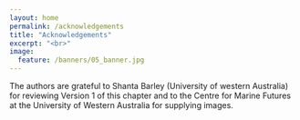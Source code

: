 ```yaml
---
layout: home
permalink: /acknowledgements
title: "Acknowledgements"
excerpt: "<br>"
image:
  feature: /banners/05_banner.jpg
---
```


The authors are grateful to Shanta Barley (University of western Australia) for reviewing Version 1 of this chapter and to the Centre for Marine Futures at the University of Western Australia for supplying images.